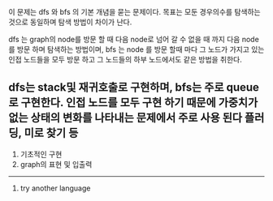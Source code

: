 이 문제는 dfs 와 bfs 의 기본 개념을 묻는 문제이다. 목표는 모둔 경우의수를 탐색하는 것으로 동일하며 탐색 방법이 차이가 난다.

dfs 는 graph의 node를 방문 할 때 다음 node로 넘어 갈 수 없을 때 까지 다음 node를 방문 하며 탐색하는 방법이며,
bfs 는 node 를 방문 할때 마다 그 노드가 가지고 있는 인접 노드들을 모두 방문 하고 그 노드들의 하부 노드에서도 같은 방법을 취한다.

dfs는 stack및 재귀호출로 구현하며,
bfs는 주로 queue로 구현한다. 인접 노드를 모두 구현 하기 때문에 가중치가 없는 상태의 변화를 나타내는 문제에서 주로 사용 된다 플러딩, 미로 찾기 등 
---
1. 기초적인 구현 
2. graph의 표현 및 입출력 
---
1. try another language
